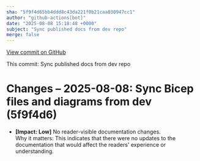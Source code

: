 ```yaml
---
sha: "5f9f4d65bb4ddd8c43da221f0b21caa030947cc1"
author: "github-actions[bot]"
date: "2025-08-08 15:18:48 +0000"
subject: "Sync published docs from dev repo"
merge: false
---
```


[View commit on GitHub](https://github.com/TheTrustedAdvisor/FabricAdoptionFramework/commit/5f9f4d65bb4ddd8c43da221f0b21caa030947cc1)

This commit: Sync published docs from dev repo

# Changes – 2025-08-08: Sync Bicep files and diagrams from dev (5f9f4d6)

- **[Impact: Low]** No reader-visible documentation changes.  
Why it matters: This indicates that there were no updates to the documentation that would affect the readers' experience or understanding.
